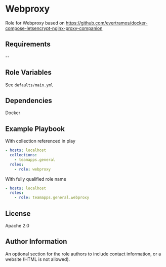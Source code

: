 Webproxy
========

Role for Webproxy based on https://github.com/evertramos/docker-compose-letsencrypt-nginx-proxy-companion

Requirements
------------

--

Role Variables
--------------

See `defaults/main.yml`

Dependencies
------------

Docker

Example Playbook
----------------

With collection referenced in play

~~~yaml
- hosts: localhost
  collections:
    - teamapps.general
  roles:
    - role: webproxy
~~~

With fully qualified role name

~~~yaml
- hosts: localhost
  roles:
    - role: teamapps.general.webproxy
~~~

License
-------

Apache 2.0

Author Information
------------------

An optional section for the role authors to include contact information, or a website (HTML is not allowed).
